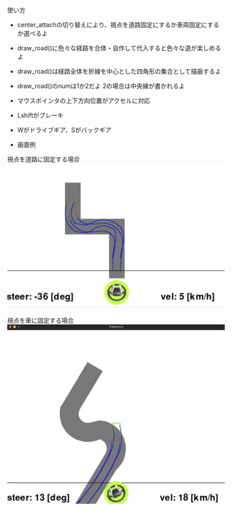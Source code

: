 使い方
- center_attachの切り替えにより、視点を道路固定にするか車両固定にするか選べるよ
- draw_road()に色々な経路を合体・自作して代入すると色々な道が楽しめるよ
- draw_road()は経路全体を折線を中心とした四角形の集合として描画するよ
- draw_road()のnumは1か2だよ 2の場合は中央線が書かれるよ
- マウスポインタの上下方向位置がアクセルに対応
- Lshiftがブレーキ
- Wがドライブギア、Sがバックギア

- 画面例

視点を道路に固定する場合
![sample1.png](sample1.png)

視点を車に固定する場合
![sample2.png](sample2.png)
